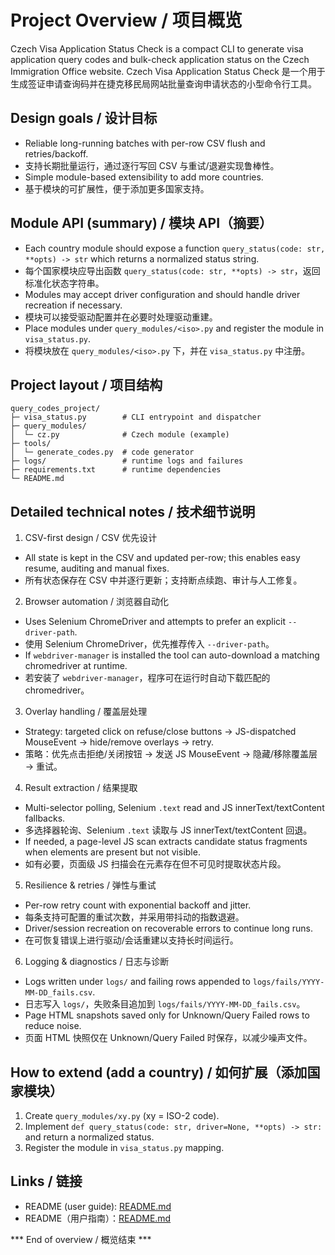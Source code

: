 # Project Overview / 项目概览

Czech Visa Application Status Check is a compact CLI to generate visa application query codes and bulk-check application status on the Czech Immigration Office website.
Czech Visa Application Status Check 是一个用于生成签证申请查询码并在捷克移民局网站批量查询申请状态的小型命令行工具。

## Design goals / 设计目标
- Reliable long-running batches with per-row CSV flush and retries/backoff.
- 支持长期批量运行，通过逐行写回 CSV 与重试/退避实现鲁棒性。
- Simple module-based extensibility to add more countries.
- 基于模块的可扩展性，便于添加更多国家支持。

## Module API (summary) / 模块 API（摘要）
- Each country module should expose a function `query_status(code: str, **opts) -> str` which returns a normalized status string.
- 每个国家模块应导出函数 `query_status(code: str, **opts) -> str`，返回标准化状态字符串。
- Modules may accept driver configuration and should handle driver recreation if necessary.
- 模块可以接受驱动配置并在必要时处理驱动重建。
- Place modules under `query_modules/<iso>.py` and register the module in `visa_status.py`.
- 将模块放在 `query_modules/<iso>.py` 下，并在 `visa_status.py` 中注册。

## Project layout / 项目结构
```
query_codes_project/
├─ visa_status.py        # CLI entrypoint and dispatcher
├─ query_modules/
│  └─ cz.py              # Czech module (example)
├─ tools/
│  └─ generate_codes.py  # code generator
├─ logs/                 # runtime logs and failures
├─ requirements.txt      # runtime dependencies
└─ README.md
```

## Detailed technical notes / 技术细节说明

1) CSV-first design / CSV 优先设计
- All state is kept in the CSV and updated per-row; this enables easy resume, auditing and manual fixes.
- 所有状态保存在 CSV 中并逐行更新；支持断点续跑、审计与人工修复。

2) Browser automation / 浏览器自动化
- Uses Selenium ChromeDriver and attempts to prefer an explicit `--driver-path`.
- 使用 Selenium ChromeDriver，优先推荐传入 `--driver-path`。
- If `webdriver-manager` is installed the tool can auto-download a matching chromedriver at runtime.
- 若安装了 `webdriver-manager`，程序可在运行时自动下载匹配的 chromedriver。

3) Overlay handling / 覆盖层处理
- Strategy: targeted click on refuse/close buttons → JS-dispatched MouseEvent → hide/remove overlays → retry.
- 策略：优先点击拒绝/关闭按钮 → 发送 JS MouseEvent → 隐藏/移除覆盖层 → 重试。

4) Result extraction / 结果提取
- Multi-selector polling, Selenium `.text` read and JS innerText/textContent fallbacks.
- 多选择器轮询、Selenium `.text` 读取与 JS innerText/textContent 回退。
- If needed, a page-level JS scan extracts candidate status fragments when elements are present but not visible.
- 如有必要，页面级 JS 扫描会在元素存在但不可见时提取状态片段。

5) Resilience & retries / 弹性与重试
- Per-row retry count with exponential backoff and jitter.
- 每条支持可配置的重试次数，并采用带抖动的指数退避。
- Driver/session recreation on recoverable errors to continue long runs.
- 在可恢复错误上进行驱动/会话重建以支持长时间运行。

6) Logging & diagnostics / 日志与诊断
- Logs written under `logs/` and failing rows appended to `logs/fails/YYYY-MM-DD_fails.csv`.
- 日志写入 `logs/`，失败条目追加到 `logs/fails/YYYY-MM-DD_fails.csv`。
- Page HTML snapshots saved only for Unknown/Query Failed rows to reduce noise.
- 页面 HTML 快照仅在 Unknown/Query Failed 时保存，以减少噪声文件。

## How to extend (add a country) / 如何扩展（添加国家模块）
1. Create `query_modules/xy.py` (xy = ISO-2 code).
2. Implement `def query_status(code: str, driver=None, **opts) -> str:` and return a normalized status.
3. Register the module in `visa_status.py` mapping.

## Links / 链接
- README (user guide): [README.md](README.md)
- README（用户指南）：[README.md](README.md)

*** End of overview / 概览结束 ***
